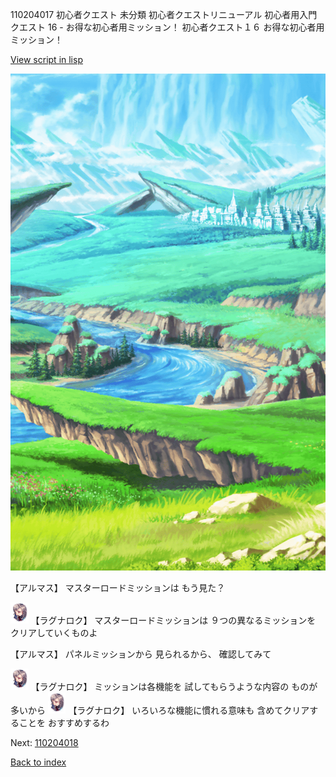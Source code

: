 110204017 初心者クエスト 未分類 初心者クエストリニューアル 初心者用入門クエスト 16 - お得な初心者用ミッション！ 初心者クエスト１６ お得な初心者用ミッション！

[View script in lisp](../scripts/110204017.txt)

![plain.png](../images/backgrounds/plain.png)

【アルマス】
マスターロードミッションは
もう見た？

<img src="../images/units/103611.png" alt="103611.png" height="34"/>
【ラグナロク】
マスターロードミッションは
９つの異なるミッションを
クリアしていくものよ

【アルマス】
パネルミッションから
見られるから、
確認してみて

<img src="../images/units/103611.png" alt="103611.png" height="34"/>
【ラグナロク】
ミッションは各機能を
試してもらうような内容の
ものが多いから

<img src="../images/units/103611.png" alt="103611.png" height="34"/>
【ラグナロク】
いろいろな機能に慣れる意味も
含めてクリアすることを
おすすめするわ

Next: [110204018](110204018.md)

[Back to index](index.md)
